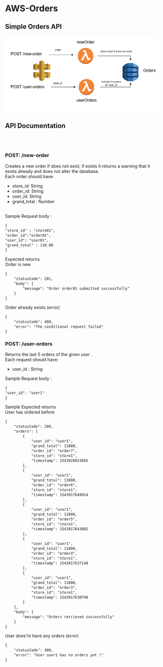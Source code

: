 # AWS-Orders
## Simple Orders API
<img src="./imgs/orders-api-img.png" />


## API Documentation
<br><br>
### POST:  /new-order
Creates a new order if does not exist, if exists it returns a warning that it exists already and does not alter the database.
<br>
Each order should have:
- store_id: String
- order_id: String
- user_id: String
- grand_total : Number
<br>
Sample Request body :

```
{
"store_id" : "store01",
"order_id":"order01",
"user_id": "user01",
"grand_total" : 110.00
}

```

 Expected returns
<br>
 Order is new

```
{
    "statusCode": 201,
    "body": {
        "message": "Order order01 submitted successfully"
    }
}

```

Order already exists (error)

```
{
    "statusCode": 400,
    "error": "The conditional request failed"
}

```


### POST:  /user-orders
Returns the last 5 orders of the given user .
<br>
Each request should have:

- user_id : String


Sample Request body :

```
{
"user_id": "user1"
}

```


 Sample Expected returns
<br>
 User has ordered before
<br>
```
{
    "statusCode": 200,
    "orders": [
        {
            "user_id": "user1",
            "grand_total": 11000,
            "order_id": "order7",
            "store_id": "store1",
            "timestamp": 1543928923665
        },
        {
            "user_id": "user1",
            "grand_total": 11000,
            "order_id": "order6",
            "store_id": "store1",
            "timestamp": 1543917649924
        },
        {
            "user_id": "user1",
            "grand_total": 11000,
            "order_id": "order5",
            "store_id": "store1",
            "timestamp": 1543917643882
        },
        {
            "user_id": "user1",
            "grand_total": 11000,
            "order_id": "order4",
            "store_id": "store1",
            "timestamp": 1543917637148
        },
        {
            "user_id": "user1",
            "grand_total": 11000,
            "order_id": "order3",
            "store_id": "store1",
            "timestamp": 1543917630790
        }
    ],
    "body": {
        "message": "Orders retrieved successfully"
    }
}

```

User does'nt have any orders (error)

```
{
    "statusCode": 400,
    "error": "User user1 has no orders yet !"
}

```

